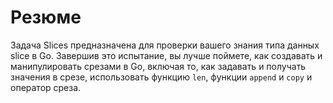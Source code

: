 # Резюме

Задача Slices предназначена для проверки вашего знания типа данных slice в Go. Завершив это испытание, вы лучше поймете, как создавать и манипулировать срезами в Go, включая то, как задавать и получать значения в срезе, использовать функцию `len`, функции `append` и `copy` и оператор среза.

